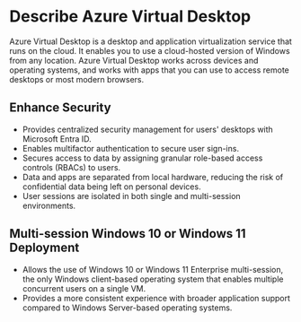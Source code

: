 # Describe Azure Virtual Desktop

Azure Virtual Desktop is a desktop and application virtualization service that runs on the cloud. It enables you to use a cloud-hosted version of Windows from any location. Azure Virtual Desktop works across devices and operating systems, and works with apps that you can use to access remote desktops or most modern browsers.

## Enhance Security

- Provides centralized security management for users' desktops with Microsoft Entra ID.
- Enables multifactor authentication to secure user sign-ins.
- Secures access to data by assigning granular role-based access controls (RBACs) to users.
- Data and apps are separated from local hardware, reducing the risk of confidential data being left on personal devices.
- User sessions are isolated in both single and multi-session environments.

## Multi-session Windows 10 or Windows 11 Deployment

- Allows the use of Windows 10 or Windows 11 Enterprise multi-session, the only Windows client-based operating system that enables multiple concurrent users on a single VM.
- Provides a more consistent experience with broader application support compared to Windows Server-based operating systems.
